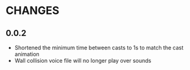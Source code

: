 # CHANGES
## 0.0.2
- Shortened the minimum time between casts to 1s to match the cast animation
- Wall collision voice file will no longer play over sounds

